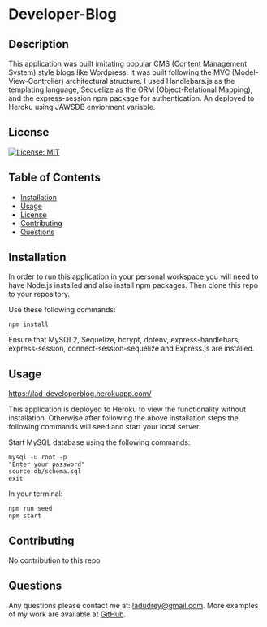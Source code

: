 # Developer-Blog

    
  ## Description
 This application was built imitating popular CMS (Content Management System) style blogs like Wordpress. It was built following the MVC (Model-View-Controller) architectural structure. I used Handlebars.js as the templating language, Sequelize as the ORM (Object-Relational Mapping), and the express-session npm package for authentication. An deployed to Heroku using JAWSDB enviorment variable. 

  ## License
  
  [![License: MIT](https://img.shields.io/badge/License-MIT-blue.svg)](https://opensource.org/licenses/MIT)
  
  ## Table of Contents
  
  - [Installation](#installation)
  - [Usage](#usage)
  - [License](#license)
  - [Contributing](#contributing)
  - [Questions](#questions)
  
  ## Installation
  
  In order to run this application in your personal workspace you will need to have Node.js installed and also install npm packages. Then clone this repo to your repository. 

  Use these following commands:

    npm install

  Ensure that MySQL2, Sequelize, bcrypt, dotenv, express-handlebars, express-session, connect-session-sequelize and Express.js are installed.
   
  ## Usage
  
  https://lad-developerblog.herokuapp.com/

  This application is deployed to Heroku to view the functionality without installation. Otherwise after following the above installation steps the following commands will seed and start your local server. 

  Start MySQL database using the following commands:

    mysql -u root -p
    "Enter your password"
    source db/schema.sql
    exit

  In your terminal:
    
    npm run seed
    npm start


  ## Contributing
  
  No contribution to this repo
   
  ## Questions
  
  Any questions please contact me at: ladudrey@gmail.com. 
  More examples of my work are available at [GitHub](https://github.com/LDudrey).